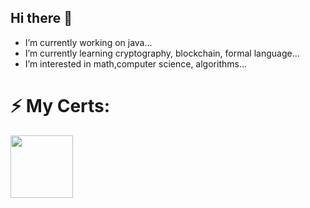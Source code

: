 ## Hi there 👋


-   I’m currently working on java...
-    I’m currently learning cryptography, blockchain, formal language...
-    I’m interested in math,computer science, algorithms...

# ⚡️ My Certs:
<a target="_blank" href="https://www.credly.com/badges/ba090c7b-623e-4875-aa54-74766e9eca1b"><img src="https://images.credly.com/images/a9848abf-f8bd-474d-a9b4-6086da11a916/Oracle_Associates_Badge__1_.png" width="100"></a>



